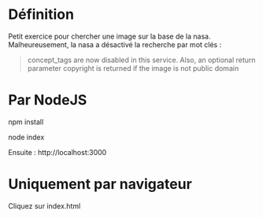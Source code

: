 # Définition
Petit exercice pour chercher une image sur la base de la nasa. <br>
Malheureusement, la nasa a désactivé la recherche par mot clés : 

> concept_tags are now disabled in this service. Also, an optional return parameter copyright is returned if the image is not public domain

# Par NodeJS
npm install

node index

Ensuite : http://localhost:3000

# Uniquement par navigateur
Cliquez sur index.html